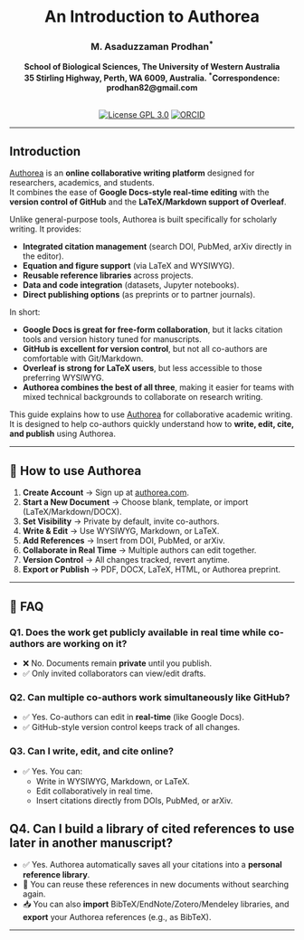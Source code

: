 <h1 align="center">An Introduction to Authorea</h1>

<h3 align="center">M. Asaduzzaman Prodhan<sup>*</sup> </h3>

<div align="center"><b> School of Biological Sciences, The University of Western Australia </b></div>
<div align="center"><b> 35 Stirling Highway, Perth, WA 6009, Australia. <sup>*</sup>Correspondence: prodhan82@gmail.com </b></div>

<br />

<p align="center">
  <a href="https://github.com/asadprodhan/How-to-automatically-download-reads-from-the-NCBI-SRA/tree/main#GPL-3.0-1-ov-file"><img src="https://img.shields.io/badge/License-GPL%203.0-yellow.svg" alt="License GPL 3.0"></a>
  <a href="https://orcid.org/0000-0002-1320-3486"><img src="https://img.shields.io/badge/ORCID-green?style=flat-square&logo=ORCID&logoColor=white" alt="ORCID"></a>
</p>

---


## **Introduction**

[Authorea](https://www.authorea.com/) is an **online collaborative writing platform** designed for researchers, academics, and students.  
It combines the ease of **Google Docs-style real-time editing** with the **version control of GitHub** and the **LaTeX/Markdown support of Overleaf**.  

Unlike general-purpose tools, Authorea is built specifically for scholarly writing. It provides:  
- **Integrated citation management** (search DOI, PubMed, arXiv directly in the editor).  
- **Equation and figure support** (via LaTeX and WYSIWYG).  
- **Reusable reference libraries** across projects.  
- **Data and code integration** (datasets, Jupyter notebooks).  
- **Direct publishing options** (as preprints or to partner journals).  

In short:  
- **Google Docs is great for free-form collaboration**, but it lacks citation tools and version history tuned for manuscripts.  
- **GitHub is excellent for version control**, but not all co-authors are comfortable with Git/Markdown.  
- **Overleaf is strong for LaTeX users**, but less accessible to those preferring WYSIWYG.  
- **Authorea combines the best of all three**, making it easier for teams with mixed technical backgrounds to collaborate on research writing.  


This guide explains how to use [Authorea](https://www.authorea.com/) for collaborative academic writing.  
It is designed to help co-authors quickly understand how to **write, edit, cite, and publish** using Authorea.

---

## 🚀 **How to use Authorea**

1. **Create Account** → Sign up at [authorea.com](https://www.authorea.com/).  
2. **Start a New Document** → Choose blank, template, or import (LaTeX/Markdown/DOCX).  
3. **Set Visibility** → Private by default, invite co-authors.  
4. **Write & Edit** → Use WYSIWYG, Markdown, or LaTeX.  
5. **Add References** → Insert from DOI, PubMed, or arXiv.  
6. **Collaborate in Real Time** → Multiple authors can edit together.  
7. **Version Control** → All changes tracked, revert anytime.  
8. **Export or Publish** → PDF, DOCX, LaTeX, HTML, or Authorea preprint.

---

## 📌 **FAQ**


### **Q1. Does the work get publicly available in real time while co-authors are working on it?**  

- ❌ No. Documents remain **private** until you publish.  
- ✅ Only invited collaborators can view/edit drafts.  

### **Q2. Can multiple co-authors work simultaneously like GitHub?**  

- ✅ Yes. Co-authors can edit in **real-time** (like Google Docs).  
- ✅ GitHub-style version control keeps track of all changes.  

### **Q3. Can I write, edit, and cite online?**  

- ✅ Yes. You can:  
  - Write in WYSIWYG, Markdown, or LaTeX.  
  - Edit collaboratively in real time.  
  - Insert citations directly from DOIs, PubMed, or arXiv.
 
## **Q4. Can I build a library of cited references to use later in another manuscript?**  

- ✅ Yes. Authorea automatically saves all your citations into a **personal reference library**.  
- 🔁 You can reuse these references in new documents without searching again.  
- 📥 You can also **import** BibTeX/EndNote/Zotero/Mendeley libraries, and **export** your Authorea references (e.g., as BibTeX).  

---
